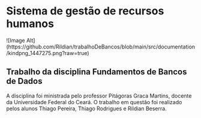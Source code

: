 <h1>Sistema de gestão de recursos humanos</h1>
![Image Alt] (https://github.com/Rildian/trabalhoDeBancos/blob/main/src/documentation/kindpng_1447275.png?raw=true)

<h2>Trabalho da disciplina Fundamentos de Bancos de Dados</h2>
<p1>A disciplina foi ministrada pelo professor Pitágoras Graca Martins, docente da Universidade
Federal do Ceará.</p1>
<p1>O trabalho em questão foi realizado pelos alunos Thiago Pereira, Thiago Rodrigues e Rildian Beserra.</p1>
